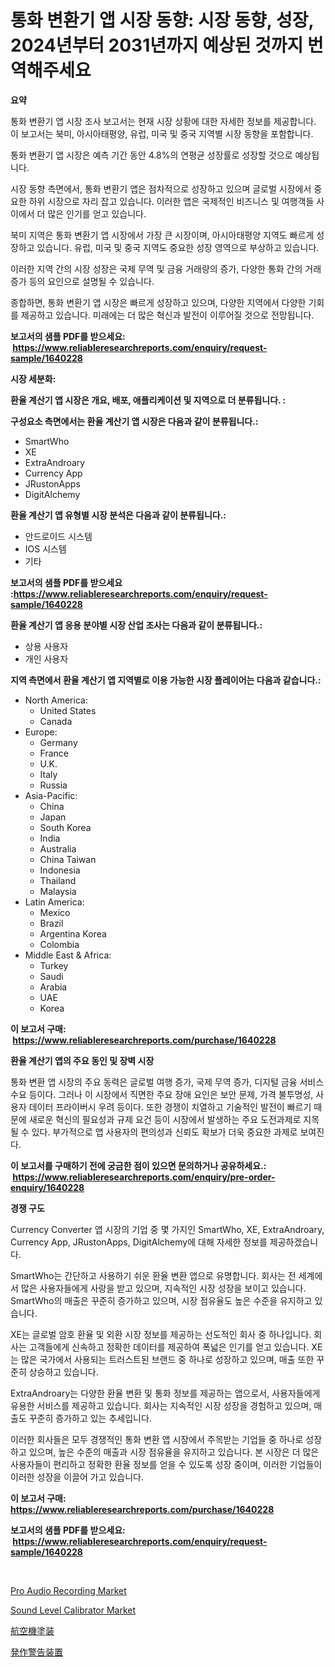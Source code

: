 <p><h1>통화 변환기 앱 시장 동향: 시장 동향, 성장, 2024년부터 2031년까지 예상된 것까지 번역해주세요</h1></p><p><strong>요약</strong></p>
<p><p>통화 변환기 앱 시장 조사 보고서는 현재 시장 상황에 대한 자세한 정보를 제공합니다. 이 보고서는 북미, 아시아태평양, 유럽, 미국 및 중국 지역별 시장 동향을 포함합니다. </p><p>통화 변환기 앱 시장은 예측 기간 동안 4.8%의 연평균 성장률로 성장할 것으로 예상됩니다. </p><p>시장 동향 측면에서, 통화 변환기 앱은 점차적으로 성장하고 있으며 글로벌 시장에서 중요한 하위 시장으로 자리 잡고 있습니다. 이러한 앱은 국제적인 비즈니스 및 여행객들 사이에서 더 많은 인기를 얻고 있습니다. </p><p>북미 지역은 통화 변환기 앱 시장에서 가장 큰 시장이며, 아시아태평양 지역도 빠르게 성장하고 있습니다. 유럽, 미국 및 중국 지역도 중요한 성장 영역으로 부상하고 있습니다. </p><p>이러한 지역 간의 시장 성장은 국제 무역 및 금융 거래량의 증가, 다양한 통화 간의 거래 증가 등의 요인으로 설명될 수 있습니다. </p><p>종합하면, 통화 변환기 앱 시장은 빠르게 성장하고 있으며, 다양한 지역에서 다양한 기회를 제공하고 있습니다. 미래에는 더 많은 혁신과 발전이 이루어질 것으로 전망됩니다.</p></p>
<p><strong>보고서의 샘플 PDF를 받으세요: &nbsp;<a href="https://www.reliableresearchreports.com/enquiry/request-sample/1640228">https://www.reliableresearchreports.com/enquiry/request-sample/1640228</a></strong></p>
<p><strong>시장 세분화:</strong></p>
<p><strong> 환율 계산기 앱 시장은 개요, 배포, 애플리케이션 및 지역으로 더 분류됩니다. :</strong></p>
<p><strong>구성요소 측면에서는 환율 계산기 앱 시장은 다음과 같이 분류됩니다.:</strong></p>
<p><ul><li>SmartWho</li><li>XE</li><li>ExtraAndroary</li><li>Currency App</li><li>JRustonApps</li><li>DigitAlchemy</li></ul></p>
<p><strong> 환율 계산기 앱 유형별 시장 분석은 다음과 같이 분류됩니다.:</strong></p>
<p><ul><li>안드로이드 시스템</li><li>IOS 시스템</li><li>기타</li></ul></p>
<p><strong>보고서의 샘플 PDF를 받으세요 :<a href="https://www.reliableresearchreports.com/enquiry/request-sample/1640228">https://www.reliableresearchreports.com/enquiry/request-sample/1640228</a></strong></p>
<p><strong> 환율 계산기 앱 응용 분야별 시장 산업 조사는 다음과 같이 분류됩니다.:</strong></p>
<p><ul><li>상용 사용자</li><li>개인 사용자</li></ul></p>
<p><strong>지역 측면에서 환율 계산기 앱 지역별로 이용 가능한 시장 플레이어는 다음과 같습니다.:</strong></p>
<p><ul>
    <li>
        North America:
        <ul>
            <li>United States</li>
            <li>Canada</li>
        </ul>
    </li>
    <li>
        Europe:
        <ul>
            <li>Germany</li>
            <li>France</li>
            <li>U.K.</li>
            <li>Italy</li>
            <li>Russia</li>
        </ul>
    </li>
    <li>
        Asia-Pacific:
        <ul>
            <li>China</li>
            <li>Japan</li>
            <li>South Korea</li>
            <li>India</li>
            <li>Australia</li>
            <li>China Taiwan</li>
            <li>Indonesia</li>
            <li>Thailand</li>
            <li>Malaysia</li>
        </ul>
    </li>
    <li>
        Latin America:
        <ul>
            <li>Mexico</li>
            <li>Brazil</li>
            <li>Argentina Korea</li>
            <li>Colombia</li>
        </ul>
    </li>
    <li>
        Middle East & Africa:
        <ul>
            <li>Turkey</li>
            <li>Saudi</li>
            <li>Arabia</li>
            <li>UAE</li>
            <li>Korea</li>
        </ul>
    </li>
    </ul></p>
<p><strong>이 보고서 구매: &nbsp;<a href="https://www.reliableresearchreports.com/purchase/1640228">https://www.reliableresearchreports.com/purchase/1640228</a></strong></p>
<p><strong>환율 계산기 앱의 주요 동인 및 장벽 시장</strong></p>
<p><p>통화 변환 앱 시장의 주요 동력은 글로벌 여행 증가, 국제 무역 증가, 디지털 금융 서비스 수요 등이다. 그러나 이 시장에서 직면한 주요 장애 요인은 보안 문제, 가격 불투명성, 사용자 데이터 프라이버시 우려 등이다. 또한 경쟁이 치열하고 기술적인 발전이 빠르기 때문에 새로운 혁신의 필요성과 규제 요건 등이 시장에서 발생하는 주요 도전과제로 지목될 수 있다. 부가적으로 앱 사용자의 편의성과 신뢰도 확보가 더욱 중요한 과제로 보여진다.</p></p>
<p><strong>이 보고서를 구매하기 전에 궁금한 점이 있으면 문의하거나 공유하세요.: &nbsp;<a href="https://www.reliableresearchreports.com/enquiry/pre-order-enquiry/1640228">https://www.reliableresearchreports.com/enquiry/pre-order-enquiry/1640228</a></strong></p>
<p><strong>경쟁 구도</strong></p>
<p><p>Currency Converter 앱 시장의 기업 중 몇 가지인 SmartWho, XE, ExtraAndroary, Currency App, JRustonApps, DigitAlchemy에 대해 자세한 정보를 제공하겠습니다.</p><p>SmartWho는 간단하고 사용하기 쉬운 환율 변환 앱으로 유명합니다. 회사는 전 세계에서 많은 사용자들에게 사랑을 받고 있으며, 지속적인 시장 성장을 보이고 있습니다. SmartWho의 매출은 꾸준히 증가하고 있으며, 시장 점유율도 높은 수준을 유지하고 있습니다.</p><p>XE는 글로벌 암호 환율 및 외환 시장 정보를 제공하는 선도적인 회사 중 하나입니다. 회사는 고객들에게 신속하고 정확한 데이터를 제공하여 폭넓은 인기를 얻고 있습니다. XE는 많은 국가에서 사용되는 트러스트된 브랜드 중 하나로 성장하고 있으며, 매출 또한 꾸준히 상승하고 있습니다.</p><p>ExtraAndroary는 다양한 환율 변환 및 통화 정보를 제공하는 앱으로서, 사용자들에게 유용한 서비스를 제공하고 있습니다. 회사는 지속적인 시장 성장을 경험하고 있으며, 매출도 꾸준히 증가하고 있는 추세입니다.</p><p>이러한 회사들은 모두 경쟁적인 통화 변환 앱 시장에서 주목받는 기업들 중 하나로 성장하고 있으며, 높은 수준의 매출과 시장 점유율을 유지하고 있습니다. 본 시장은 더 많은 사용자들이 편리하고 정확한 환율 정보를 얻을 수 있도록 성장 중이며, 이러한 기업들이 이러한 성장을 이끌어 가고 있습니다.</p></p>
<p><strong>이 보고서 구매: &nbsp; <a href="https://www.reliableresearchreports.com/purchase/1640228">https://www.reliableresearchreports.com/purchase/1640228</a></strong></p>
<p><strong>보고서의 샘플 PDF를 받으세요: &nbsp;<a href="https://www.reliableresearchreports.com/enquiry/request-sample/1640228">https://www.reliableresearchreports.com/enquiry/request-sample/1640228</a></strong><strong></strong></p>
<p>&nbsp;</p>
<p><p><a href="https://github.com/Sarissaschmalingtr6fz2739/Market-Research-Report-List-1/blob/main/pro-audio-recording-market.md">Pro Audio Recording Market</a></p><p><a href="https://github.com/jodemen/Market-Research-Report-List-2/blob/main/sound-level-calibrator-market.md">Sound Level Calibrator Market</a></p><p><a href="https://github.com/RodHoppe07/Market-Research-Report-List-1/blob/main/247182510357.md">航空機塗装</a></p><p><a href="https://github.com/laurenreichert/Market-Research-Report-List-1/blob/main/158041310356.md">発作警告装置</a></p></p>